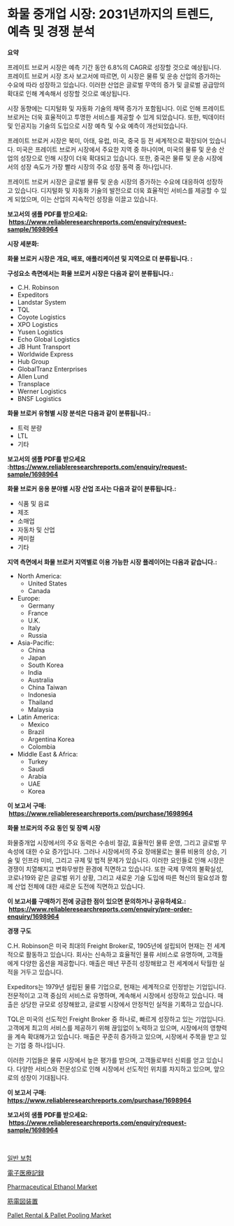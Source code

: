 <p><h1>화물 중개업 시장: 2031년까지의 트렌드, 예측 및 경쟁 분석</h1></p><p><strong>요약</strong></p>
<p><p>프레이트 브로커 시장은 예측 기간 동안 6.8%의 CAGR로 성장할 것으로 예상됩니다. 프레이트 브로커 시장 조사 보고서에 따르면, 이 시장은 물류 및 운송 산업의 증가하는 수요에 따라 성장하고 있습니다. 이러한 산업은 글로벌 무역의 증가 및 글로벌 공급망의 확대로 인해 계속해서 성장할 것으로 예상됩니다.</p><p>시장 동향에는 디지털화 및 자동화 기술의 채택 증가가 포함됩니다. 이로 인해 프레이트 브로커는 더욱 효율적이고 투명한 서비스를 제공할 수 있게 되었습니다. 또한, 빅데이터 및 인공지능 기술의 도입으로 시장 예측 및 수요 예측이 개선되었습니다.</p><p>프레이트 브로커 시장은 북미, 아태, 유럽, 미국, 중국 등 전 세계적으로 확장되어 있습니다. 미국은 프레이트 브로커 시장에서 주요한 지역 중 하나이며, 미국의 물류 및 운송 산업의 성장으로 인해 시장이 더욱 확대되고 있습니다. 또한, 중국은 물류 및 운송 시장에서의 성장 속도가 가장 빨라 시장의 주요 성장 동력 중 하나입니다.</p><p>프레이트 브로커 시장은 글로벌 물류 및 운송 시장의 증가하는 수요에 대응하여 성장하고 있습니다. 디지털화 및 자동화 기술의 발전으로 더욱 효율적인 서비스를 제공할 수 있게 되었으며, 이는 산업의 지속적인 성장을 이끌고 있습니다.</p></p>
<p><strong>보고서의 샘플 PDF를 받으세요: &nbsp;<a href="https://www.reliableresearchreports.com/enquiry/request-sample/1698964">https://www.reliableresearchreports.com/enquiry/request-sample/1698964</a></strong></p>
<p><strong>시장 세분화:</strong></p>
<p><strong> 화물 브로커 시장은 개요, 배포, 애플리케이션 및 지역으로 더 분류됩니다. :</strong></p>
<p><strong>구성요소 측면에서는 화물 브로커 시장은 다음과 같이 분류됩니다.:</strong></p>
<p><ul><li>C.H. Robinson</li><li>Expeditors</li><li>Landstar System</li><li>TQL</li><li>Coyote Logistics</li><li>XPO Logistics</li><li>Yusen Logistics</li><li>Echo Global Logistics</li><li>JB Hunt Transport</li><li>Worldwide Express</li><li>Hub Group</li><li>GlobalTranz Enterprises</li><li>Allen Lund</li><li>Transplace</li><li>Werner Logistics</li><li>BNSF Logistics</li></ul></p>
<p><strong> 화물 브로커 유형별 시장 분석은 다음과 같이 분류됩니다.:</strong></p>
<p><ul><li>트럭 분량</li><li>LTL</li><li>기타</li></ul></p>
<p><strong>보고서의 샘플 PDF를 받으세요 :<a href="https://www.reliableresearchreports.com/enquiry/request-sample/1698964">https://www.reliableresearchreports.com/enquiry/request-sample/1698964</a></strong></p>
<p><strong> 화물 브로커 응용 분야별 시장 산업 조사는 다음과 같이 분류됩니다.:</strong></p>
<p><ul><li>식품 및 음료</li><li>제조</li><li>소매업</li><li>자동차 및 산업</li><li>케미컬</li><li>기타</li></ul></p>
<p><strong>지역 측면에서 화물 브로커 지역별로 이용 가능한 시장 플레이어는 다음과 같습니다.:</strong></p>
<p><ul>
    <li>
        North America:
        <ul>
            <li>United States</li>
            <li>Canada</li>
        </ul>
    </li>
    <li>
        Europe:
        <ul>
            <li>Germany</li>
            <li>France</li>
            <li>U.K.</li>
            <li>Italy</li>
            <li>Russia</li>
        </ul>
    </li>
    <li>
        Asia-Pacific:
        <ul>
            <li>China</li>
            <li>Japan</li>
            <li>South Korea</li>
            <li>India</li>
            <li>Australia</li>
            <li>China Taiwan</li>
            <li>Indonesia</li>
            <li>Thailand</li>
            <li>Malaysia</li>
        </ul>
    </li>
    <li>
        Latin America:
        <ul>
            <li>Mexico</li>
            <li>Brazil</li>
            <li>Argentina Korea</li>
            <li>Colombia</li>
        </ul>
    </li>
    <li>
        Middle East & Africa:
        <ul>
            <li>Turkey</li>
            <li>Saudi</li>
            <li>Arabia</li>
            <li>UAE</li>
            <li>Korea</li>
        </ul>
    </li>
    </ul></p>
<p><strong>이 보고서 구매: &nbsp;<a href="https://www.reliableresearchreports.com/purchase/1698964">https://www.reliableresearchreports.com/purchase/1698964</a></strong></p>
<p><strong>화물 브로커의 주요 동인 및 장벽 시장</strong></p>
<p><p>화물중개업 시장에서의 주요 동력은 수송비 절감, 효율적인 물류 운영, 그리고 글로벌 무속성에 대한 수요 증가입니다. 그러나 시장에서의 주요 장애물로는 물류 비용의 상승, 기술 및 인프라 미비, 그리고 규제 및 법적 문제가 있습니다. 이러한 요인들로 인해 시장은 경쟁이 치열해지고 변화무쌍한 환경에 직면하고 있습니다. 또한 국제 무역의 불확실성, 코로나19와 같은 글로벌 위기 상황, 그리고 새로운 기술 도입에 따른 혁신의 필요성과 함께 산업 전체에 대한 새로운 도전에 직면하고 있습니다.</p></p>
<p><strong>이 보고서를 구매하기 전에 궁금한 점이 있으면 문의하거나 공유하세요.: &nbsp;<a href="https://www.reliableresearchreports.com/enquiry/pre-order-enquiry/1698964">https://www.reliableresearchreports.com/enquiry/pre-order-enquiry/1698964</a></strong></p>
<p><strong>경쟁 구도</strong></p>
<p><p>C.H. Robinson은 미국 최대의 Freight Broker로, 1905년에 설립되어 현재는 전 세계적으로 활동하고 있습니다. 회사는 신속하고 효율적인 물류 서비스로 유명하며, 고객들에게 다양한 옵션을 제공합니다. 매출은 매년 꾸준히 성장해왔고 전 세계에서 탁월한 실적을 거두고 있습니다.</p><p>Expeditors는 1979년 설립된 물류 기업으로, 현재는 세계적으로 인정받는 기업입니다. 전문적이고 고객 중심의 서비스로 유명하며, 계속해서 시장에서 성장하고 있습니다. 매출은 상당한 규모로 성장해왔고, 글로벌 시장에서 안정적인 실적을 기록하고 있습니다.</p><p>TQL은 미국의 선도적인 Freight Broker 중 하나로, 빠르게 성장하고 있는 기업입니다. 고객에게 최고의 서비스를 제공하기 위해 끊임없이 노력하고 있으며, 시장에서의 영향력을 계속 확대해가고 있습니다. 매출은 꾸준히 증가하고 있으며, 시장에서 주목을 받고 있는 기업 중 하나입니다.</p><p>이러한 기업들은 물류 시장에서 높은 평가를 받으며, 고객들로부터 신뢰를 얻고 있습니다. 다양한 서비스와 전문성으로 인해 시장에서 선도적인 위치를 차지하고 있으며, 앞으로의 성장이 기대됩니다.</p></p>
<p><strong>이 보고서 구매: &nbsp; <a href="https://www.reliableresearchreports.com/purchase/1698964">https://www.reliableresearchreports.com/purchase/1698964</a></strong></p>
<p><strong>보고서의 샘플 PDF를 받으세요: &nbsp;<a href="https://www.reliableresearchreports.com/enquiry/request-sample/1698964">https://www.reliableresearchreports.com/enquiry/request-sample/1698964</a></strong><strong></strong></p>
<p>&nbsp;</p>
<p><p><a href="https://github.com/vsn7qpua81q/Market-Research-Report-List-1/blob/main/5218085193153.md">일반 보험</a></p><p><a href="https://github.com/adcxff01450218/Market-Research-Report-List-1/blob/main/5063835193369.md">電子医療記録</a></p><p><a href="https://github.com/jhcraigie/Market-Research-Report-List-2/blob/main/pharmaceutical-ethanol-market.md">Pharmaceutical Ethanol Market</a></p><p><a href="https://github.com/xnljig2898992/Market-Research-Report-List-1/blob/main/5883666193368.md">筋電図装置</a></p><p><a href="https://issuu.com/reportprime-2/docs/pallet-rental-pallet-pooling-market-size-2030.pptx">Pallet Rental & Pallet Pooling Market</a></p></p>